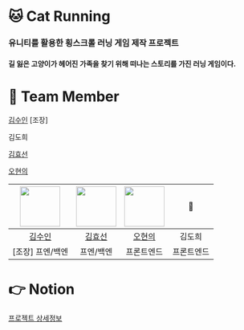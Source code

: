 # 🐱 Cat Running
### 유니티를 활용한 횡스크롤 러닝 게임 제작 프로젝트

#### 길 잃은 고양이가 헤어진 가족을 찾기 위해 떠나는 스토리를 가진 러닝 게임이다.


# 🤹 Team Member
[김수인](https://github.com/lsuinl) [조장]

김도희

[김효선](https://github.com/hy5sun)

[오현의](https://github.com/hyunyeee)

|<img src="https://github.com/lsuinl.png" width="80">|<img src="https://github.com/hy5sun.png" width="80">|<img src="https://github.com/hyunyeee.png" width="80">|🙂|
|:---:|:---:|:---:|:---:|
|[김수인](https://github.com/lsuinl)|[김효선](https://github.com/hy5sun)|[오현의](https://github.com/hyunyeee)|김도희|
|[조장] 프엔/백엔|프엔/백엔|프론트엔드|프론트엔드|
 
# 👉 Notion
[프로젝트 상세정보](https://www.notion.so/Cat-Running-9ce8a711353045f7a356f7794ee59c65)
